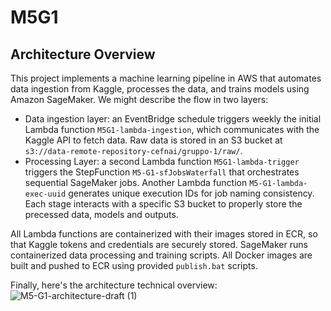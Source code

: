 # M5G1
## Architecture Overview
This project implements a machine learning pipeline in AWS that automates data ingestion from Kaggle, processes the data, and trains models using Amazon SageMaker. We might describe the flow in two layers:
  * Data ingestion layer: an EventBridge schedule triggers weekly the initial Lambda function ```M5G1-lambda-ingestion```, which communicates with the Kaggle API to fetch data. Raw data is stored in an S3 bucket at ```s3://data-remote-repository-cefnai/gruppo-1/raw/```.
  * Processing Layer: a second Lambda function ```M5G1-lambda-trigger``` triggers the StepFunction ```M5-G1-sfJobsWaterfall``` that orchestrates sequential SageMaker jobs. Another Lambda function ```M5-G1-lambda-exec-uuid``` generates unique execution IDs for job naming consistency. Each stage interacts with a specific S3 bucket to properly store the precessed data, models and outputs.

All Lambda functions are containerized with their images stored in ECR, so that Kaggle tokens and credentials are securely stored. SageMaker runs containerized data processing and training scripts.
All Docker images are built and pushed to ECR using provided ```publish.bat``` scripts.

Finally, here's the architecture technical overview:
![M5-G1-architecture-draft (1)](https://github.com/user-attachments/assets/8ac0759a-5231-4ce9-99fc-c2c29bc6fcbb)


